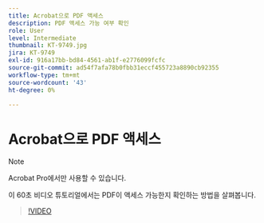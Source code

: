```yaml
---
title: Acrobat으로 PDF 액세스
description: PDF 액세스 가능 여부 확인
role: User
level: Intermediate
thumbnail: KT-9749.jpg
jira: KT-9749
exl-id: 916a17bb-bd84-4561-ab1f-e2776099fcfc
source-git-commit: ad54f7afa78b0fbb31eccf455723a8890cb92355
workflow-type: tm+mt
source-wordcount: '43'
ht-degree: 0%

---
```


# Acrobat으로 PDF 액세스

>[!NOTE]
>
>Acrobat Pro에서만 사용할 수 있습니다.

이 60초 비디오 튜토리얼에서는 PDF이 액세스 가능한지 확인하는 방법을 살펴봅니다.

>[!VIDEO](https://video.tv.adobe.com/v/340076?quality=12&learn=on&hidetitle=true)
